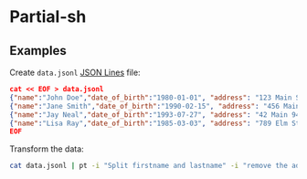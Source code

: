 # Partial-sh

## Examples

Create `data.jsonl` [JSON Lines](https://jsonlines.org/) file:

```json
cat << EOF > data.jsonl
{"name":"John Doe","date_of_birth":"1980-01-01", "address": "123 Main St"}
{"name":"Jane Smith","date_of_birth":"1990-02-15", "address": "456 Main St"}
{"name":"Jay Neal","date_of_birth":"1993-07-27", "address": "42 Main 94111 St"}
{"name":"Lisa Ray","date_of_birth":"1985-03-03", "address": "789 Elm St"}
EOF
```

Transform the data:

```bash
cat data.jsonl | pt -i "Split firstname and lastname" -i "remove the address"
```
